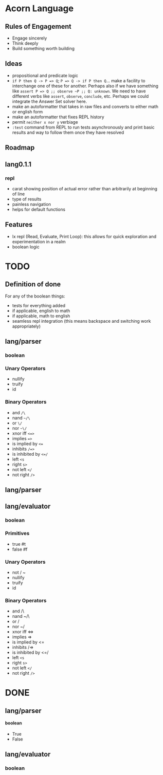 # Acorn Language

## Rules of Engagement

- Engage sincerely
- Think deeply
- Build something worth building

## Ideas

- propositional and predicate logic
- `if P then Q -> P => Q`; `P => Q -> if P then Q`... make a facility to interchange one of these for another. Perhaps also if we have something like `assert P => Q ;; observe ~P ;; Q: unknown`. We need to have different verbs like `assert`, `observe`, `conclude`, etc. Perhaps we could integrate the Answer Set solver here.
- make an autoformatter that takes in raw files and converts to either math or english form
- make an autoformatter that fixes REPL history
- permit `neither x nor y` verbiage
- `:test` command from REPL to run tests asynchronously and print basic results and way to follow them once they have resolved

## Roadmap

## lang0.1.1

### repl

- carat showing position of actual error rather than arbitrarily at beginning of line
- type of results
- painless navigation
- helps for default functions

## Features

- lx repl (Read, Evaluate, Print Loop): this allows for quick exploration and experimentation in a realm
- boolean logic

# TODO

## Definition of done
For any of the boolean things:
- tests for everything added
- if applicable, english to math
- if applicable, math to english
- seamless repl integration (this means backspace and switching work appropriately)

## lang/parser

### boolean
### Unary Operators
- nullify
- truify
- id
### Binary Operators
- and `/\`
- nand `~/\`
- or `\/`
- nor `~\/`
- xnor iff `<=>`
- implies `=>`
- is implied by `<=`
- inhibits `/=>`
- is inhibited by `<=/`
- left `<s`
- right `s>` 
- not left `</`
- not right `/>`

## lang/parser

## lang/evaluator

### boolean
### Primitives
- true #t
- false #f
### Unary Operators
- not / ~
- nullify
- truify
- id
### Binary Operators
- and /\
- nand ~/\
- or \/
- nor ~\/
- xnor iff <=>
- implies =>
- is implied by <=
- inhibits /=>
- is inhibited by <=/
- left `<s`
- right `s>` 
- not left `</`
- not right `/>`

# DONE

## lang/parser

#### boolean

- True
- False

## lang/evaluator

### boolean
